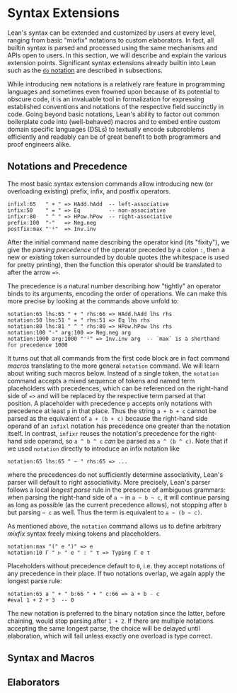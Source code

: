 # Syntax Extensions

Lean's syntax can be extended and customized by users at every level, ranging from basic "mixfix" notations to custom elaborators.
In fact, all builtin syntax is parsed and processed using the same mechanisms and APIs open to users.
In this section, we will describe and explain the various extension points.
Significant syntax extensions already builtin into Lean such as the [`do` notation](./do.md) are described in subsections.

While introducing new notations is a relatively rare feature in programming languages and sometimes even frowned upon because of its potential to obscure code, it is an invaluable tool in formalization for expressing established conventions and notations of the respective field succinctly in code.
Going beyond basic notations, Lean's ability to factor out common boilerplate code into (well-behaved) macros and to embed entire custom domain specific languages (DSLs) to textually encode subproblems efficiently and readably can be of great benefit to both programmers and proof engineers alike.

## Notations and Precedence

The most basic syntax extension commands allow introducing new (or overloading existing) prefix, infix, and postfix operators.

```lean
infixl:65   " + " => HAdd.hAdd  -- left-associative
infix:50    " = " => Eq         -- non-associative
infixr:80   " ^ " => HPow.hPow  -- right-associative
prefix:100  "-"   => Neg.neg
postfix:max "⁻¹"  => Inv.inv
```

After the initial command name describing the operator kind (its "fixity"), we give the *parsing precedence* of the operator preceded by a colon `:`, then a new or existing token surrounded by double quotes (the whitespace is used for pretty printing), then the function this operator should be translated to after the arrow `=>`.

The precedence is a natural number describing how "tightly" an operator binds to its arguments, encoding the order of operations.
We can make this more precise by looking at the commands above unfold to:

```lean
notation:65 lhs:65 " + " rhs:66 => HAdd.hAdd lhs rhs
notation:50 lhs:51 " = " rhs:51 => Eq lhs rhs
notation:80 lhs:81 " ^ " rhs:80 => HPow.hPow lhs rhs
notation:100 "-" arg:100 => Neg.neg arg
notation:1000 arg:1000 "⁻¹" => Inv.inv arg  -- `max` is a shorthand for precedence 1000
```

It turns out that all commands from the first code block are in fact command *macros* translating to the more general `notation` command.
We will learn about writing such macros below.
Instead of a single token, the `notation` command accepts a mixed sequence of tokens and named term placeholders with precedences, which can be referenced on the right-hand side of `=>` and will be replaced by the respective term parsed at that position.
A placeholder with precedence `p` accepts only notations with precedence at least `p` in that place.
Thus the string `a + b + c` cannot be parsed as the equivalent of `a + (b + c)` because the right-hand side operand of an `infixl` notation has precedence one greater than the notation itself.
In contrast, `infixr` reuses the notation's precedence for the right-hand side operand, so `a ^ b ^ c` *can* be parsed as `a ^ (b ^ c)`.
Note that if we used `notation` directly to introduce an infix notation like
```lean
notation:65 lhs:65 " ~ " rhs:65 => ...
```
where the precedences do not sufficiently determine associativity, Lean's parser will default to right associativity.
More precisely, Lean's parser follows a local *longest parse* rule in the presence of ambiguous grammars: when parsing the right-hand side of `a ~` in `a ~ b ~ c`, it will continue parsing as long as possible (as the current precedence allows), not stopping after `b` but parsing `~ c` as well.
Thus the term is equivalent to `a ~ (b ~ c)`.

As mentioned above, the `notation` command allows us to define arbitrary *mixfix* syntax freely mixing tokens and placeholders.
```lean
notation:max "(" e ")" => e
notation:10 Γ " ⊢ " e " : " τ => Typing Γ e τ
```
Placeholders without precedence default to `0`, i.e. they accept notations of any precedence in their place.
If two notations overlap, we again apply the longest parse rule:
```lean
notation:65 a " + " b:66 " + " c:66 => a + b - c
#eval 1 + 2 + 3  -- 0
```
The new notation is preferred to the binary notation since the latter, before chaining, would stop parsing after `1 + 2`.
If there are multiple notations accepting the same longest parse, the choice will be delayed until elaboration, which will fail unless exactly one overload is type correct.

## Syntax and Macros

## Elaborators
